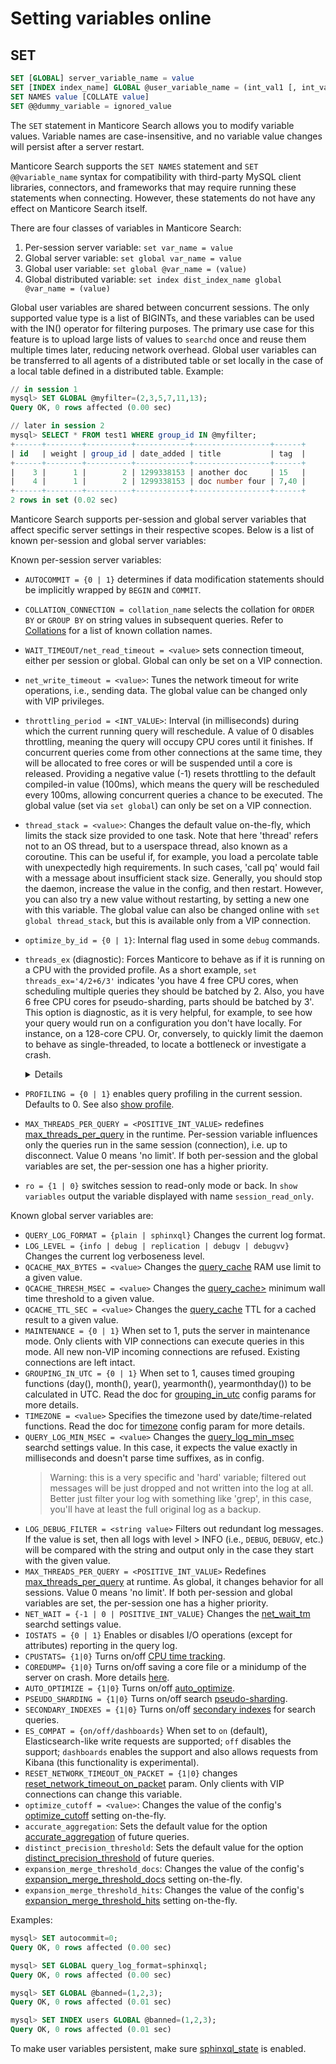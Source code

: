 # Setting variables online

## SET
```sql
SET [GLOBAL] server_variable_name = value
SET [INDEX index_name] GLOBAL @user_variable_name = (int_val1 [, int_val2, ...])
SET NAMES value [COLLATE value]
SET @@dummy_variable = ignored_value
```

The `SET` statement in Manticore Search allows you to modify variable values. Variable names are case-insensitive, and no variable value changes will persist after a server restart.

Manticore Search supports the `SET NAMES` statement and `SET @@variable_name` syntax for compatibility with third-party MySQL client libraries, connectors, and frameworks that may require running these statements when connecting. However, these statements do not have any effect on Manticore Search itself.

There are four classes of variables in Manticore Search:

1.  Per-session server variable: `set var_name = value`
2.  Global server variable: `set global var_name = value`
3.  Global user variable: `set global @var_name = (value)`
4.  Global distributed variable: `set index dist_index_name global @var_name = (value)`

Global user variables are shared between concurrent sessions. The only supported value type is a list of BIGINTs, and these variables can be used with the IN() operator for filtering purposes. The primary use case for this feature is to upload large lists of values to `searchd` once and reuse them multiple times later, reducing network overhead. Global user variables can be transferred to all agents of a distributed table or set locally in the case of a local table defined in a distributed table. Example:

```sql
// in session 1
mysql> SET GLOBAL @myfilter=(2,3,5,7,11,13);
Query OK, 0 rows affected (0.00 sec)

// later in session 2
mysql> SELECT * FROM test1 WHERE group_id IN @myfilter;
+------+--------+----------+------------+-----------------+------+
| id   | weight | group_id | date_added | title           | tag  |
+------+--------+----------+------------+-----------------+------+
|    3 |      1 |        2 | 1299338153 | another doc     | 15   |
|    4 |      1 |        2 | 1299338153 | doc number four | 7,40 |
+------+--------+----------+------------+-----------------+------+
2 rows in set (0.02 sec)
```

Manticore Search supports per-session and global server variables that affect specific server settings in their respective scopes. Below is a list of known per-session and global server variables:

Known per-session server variables:

* `AUTOCOMMIT = {0 | 1}` determines if data modification statements should be implicitly wrapped by `BEGIN` and `COMMIT`.
* `COLLATION_CONNECTION = collation_name` selects the collation for `ORDER BY` or `GROUP BY` on string values in subsequent queries. Refer to [Collations](../Searching/Collations.md) for a list of known collation names.
* `WAIT_TIMEOUT/net_read_timeout = <value>` sets connection timeout, either per session or global. Global can only be set on a VIP connection.
* `net_write_timeout = <value>`: Tunes the network timeout for write operations, i.e., sending data. The global value can be changed only with VIP privileges.
* `throttling_period = <INT_VALUE>`: Interval (in milliseconds) during which the current running query will reschedule. A value of 0 disables throttling, meaning the query will occupy CPU cores until it finishes. If concurrent queries come from other connections at the same time, they will be allocated to free cores or will be suspended until a core is released. Providing a negative value (-1) resets throttling to the default compiled-in value (100ms), which means the query will be rescheduled every 100ms, allowing concurrent queries a chance to be executed. The global value (set via `set global`) can only be set on a VIP connection.
* `thread_stack = <value>`: Changes the default value on-the-fly, which limits the stack size provided to one task. Note that here 'thread' refers not to an OS thread, but to a userspace thread, also known as a coroutine. This can be useful if, for example, you load a percolate table with unexpectedly high requirements. In such cases, 'call pq' would fail with a message about insufficient stack size. Generally, you should stop the daemon, increase the value in the config, and then restart. However, you can also try a new value without restarting, by setting a new one with this variable. The global value can also be changed online with `set global thread_stack`, but this is available only from a VIP connection.
* `optimize_by_id = {0 | 1}`: Internal flag used in some `debug` commands.
* `threads_ex` (diagnostic): Forces Manticore to behave as if it is running on a CPU with the provided profile. As a short example, `set threads_ex='4/2+6/3'` indicates 'you have 4 free CPU cores, when scheduling multiple queries they should be batched by 2. Also, you have 6 free CPU cores for pseudo-sharding, parts should be batched by 3'. This option is diagnostic, as it is very helpful, for example, to see how your query would run on a configuration you don't have locally. For instance, on a 128-core CPU. Or, conversely, to quickly limit the daemon to behave as single-threaded, to locate a bottleneck or investigate a crash.

  <details>

	By default, Manticore starts a thread pool with a calculated number of CPU cores. All typical tasks are then distributed into this thread pool to ensure maximum CPU utilization. For instance, when a real-time table has several disk chunks, the search will be parallelized over the CPU cores. Similarly, for a single full-text search over a single index, the daemon will attempt to optimize search execution in parallel, using a technique referred to as "pseudo-sharding". Both features heavily depend on the total number of CPU cores and the number of free cores available for immediate use.

	This approach enhances performance but can make incident investigation more challenging. For example, a query doing `COUNT(*)` may return an approximate result (e.g., greater than 100 matches), and a subsequent execution of the same query may yield an exact result (e.g., exactly 120 matches). This variability depends on the available cores, but since this factor is unpredictable, it generally leads to non-reproducible results. Although this is usually acceptable, it can sometimes pose a problem. The `threads_ex` option specifies a desired CPU cores configuration, making queries with this configuration reproducible.

	`threads_ex` sets the CPU template for standard tasks and for pseudo-sharding, as pseudo-sharding can be part of the standard parallelization process. For example, if there are several disk chunks, they will be queried in parallel, but each may be further parallelized using pseudo-sharding. Thus, to manage this situation effectively, you need a couple of templates for each task type.

	A template is a string like `10/3`, where 10 represents concurrency and 3 represents batch size. If concurrency is 0, the default concurrency will be used. If batch size is 0, the default trivial template will be used. Any zero value can be omitted or replaced with `*`. The default (trivial) template can be described as `''`, and also as `*/*`, `0/0`, `0/`, `*/`, `/0`, `*`, etc. This means the daemon uses all available CPU cores without special batching limitations.

	A trivial template with 20 threads can be expressed as `20/*`, `20/0`, `20/`, or simply `20`. A round-robin template with a batch size of 2 is `*/2`, `0/2`, or simply `/2`. A round-robin dispatcher with 20 threads and a batch size of 3 is `20/3`.

	`threads_ex` is a template for basic tasks and for pseudo-sharding, separated by `+`, like:

	* `30+3` - a trivial base of 30 threads + trivial pseudo-sharding of 3 threads
	* `+/2` - a trivial base + round-robin pseudo-sharding with default threads and batch=2
	* `10` - a trivial base of 10 threads + default trivial pseudo-sharding
	* `/1+10` - a round-robin base with default threads and batch=1 + trivial pseudo-sharding with 10 threads
	* `4/2+2/1` - a round-robin base with 4 threads and batch=2 + round-robin pseudo-sharding with 2 threads and batch=1
	* `1+1` - the most deterministic case. Exactly 1 thread + 1 pseudo-shard, i.e., no parallelization at all. With this setting, you can reproducibly repeat the same problematic query and investigate behavior details. Furthermore, if you set `throttling_period=0`, your query will 'stick' to the current thread and never be rescheduled during execution, creating an ideal environment for troubleshooting.

	The option can be set globally from outside as an environment variable `MANTICORE_THREADS_EX`, like:

	```bash
	export MANTICORE_THREADS_EX=8
	export MANTICORE_THREADS_EX='16+8/2'
  ```

  Or, via the MySQL CLI, as:
  ```sql
  SET threads_ex='16';
	SET GLOBAL threads_ex='/2';
  ```

  Or, as a query parameter, like:
  ```sql
  SELECT ... OPTION threads_ex='1+1';
  ```

  The `threads_ex` configuration follows a hierarchy: environment variables first, then the global variable, and lastly, query options, allowing specific settings to override general ones.

  </details>

* `PROFILING = {0 | 1}` enables query profiling in the current session. Defaults to 0. See also [show profile](../Node_info_and_management/Profiling/Query_profile.md).
* `MAX_THREADS_PER_QUERY = <POSITIVE_INT_VALUE>` redefines [max_threads_per_query](../Server_settings/Searchd.md#max_threads_per_query) in the runtime. Per-session variable influences only the queries run in the same session (connection), i.e. up to disconnect. Value 0 means 'no limit'. If both per-session and the global variables are set, the per-session one has a higher priority.
* `ro = {1 | 0}` switches session to read-only mode or back. In `show variables` output the variable displayed with name `session_read_only`.

Known global server variables are:

* `QUERY_LOG_FORMAT = {plain | sphinxql}` Changes the current log format.
* `LOG_LEVEL = {info | debug | replication | debugv | debugvv}` Changes the current log verboseness level.
* `QCACHE_MAX_BYTES = <value>` Changes the [query_cache](../Searching/Query_cache.md) RAM use limit to a given value.
* `QCACHE_THRESH_MSEC = <value>` Changes the [query_cache>](../Searching/Query_cache.md) minimum wall time threshold to a given value.
* `QCACHE_TTL_SEC = <value>` Changes the [query_cache](../Searching/Query_cache.md) TTL for a cached result to a given value.
* `MAINTENANCE = {0 | 1}` When set to 1, puts the server in maintenance mode. Only clients with VIP connections can execute queries in this mode. All new non-VIP incoming connections are refused. Existing connections are left intact.
* `GROUPING_IN_UTC = {0 | 1}` When set to 1, causes timed grouping functions (day(), month(), year(), yearmonth(), yearmonthday()) to be calculated in UTC. Read the doc for [grouping_in_utc](../Server_settings/Searchd.md) config params for more details.
* `TIMEZONE = <value>` Specifies the timezone used by date/time-related functions. Read the doc for [timezone](../Server_settings/Searchd.md) config param for more details.
* `QUERY_LOG_MIN_MSEC = <value>` Changes the [query_log_min_msec](../Server_settings/Searchd.md#query_log_min_msec) searchd settings value. In this case, it expects the value exactly in milliseconds and doesn't parse time suffixes, as in config.
  > Warning: this is a very specific and 'hard' variable; filtered out messages will be just dropped and not written into the log at all. Better just filter your log with something like 'grep', in this case, you'll have at least the full original log as a backup.
* `LOG_DEBUG_FILTER = <string value>` Filters out redundant log messages. If the value is set, then all logs with level > INFO (i.e., `DEBUG`, `DEBUGV`, etc.) will be compared with the string and output only in the case they start with the given value.
* `MAX_THREADS_PER_QUERY = <POSITIVE_INT_VALUE>` Redefines [max_threads_per_query](../Server_settings/Searchd.md#max_threads_per_query) at runtime. As global, it changes behavior for all sessions. Value 0 means 'no limit'. If both per-session and global variables are set, the per-session one has a higher priority.
* `NET_WAIT = {-1 | 0 | POSITIVE_INT_VALUE}` Changes the [net_wait_tm](../Server_settings/Searchd.md#net_wait_tm) searchd settings value.
* `IOSTATS = {0 | 1}` Enables or disables I/O operations (except for attributes) reporting in the query log.
* `CPUSTATS= {1|0}` Turns on/off [CPU time tracking](../Starting_the_server/Manually.md#searchd-command-line-options).
* `COREDUMP= {1|0}` Turns on/off saving a core file or a minidump of the server on crash. More details [here](../Starting_the_server/Manually.md#searchd-command-line-options).
* `AUTO_OPTIMIZE = {1|0}` Turns on/off [auto_optimize](../Server_settings/Searchd.md#auto_optimize).
* `PSEUDO_SHARDING = {1|0}` Turns on/off search [pseudo-sharding](../Server_settings/Searchd.md#pseudo_sharding).
* `SECONDARY_INDEXES = {1|0}` Turns on/off [secondary indexes](../Server_settings/Searchd.md#secondary_indexes) for search queries.
* `ES_COMPAT = {on/off/dashboards}` When set to `on` (default), Elasticsearch-like write requests are supported; `off` disables the support; `dashboards` enables the support and also allows requests from Kibana (this functionality is experimental).
* `RESET_NETWORK_TIMEOUT_ON_PACKET = {1|0}` changes [reset_network_timeout_on_packet](../Server_settings/Searchd.md#reset_network_timeout_on_packet) param. Only clients with VIP connections can change this variable.
* `optimize_cutoff = <value>`: Changes the value of the config's [optimize_cutoff](../Server_settings/Searchd.md#optimize_cutoff) setting on-the-fly.
* `accurate_aggregation`: Sets the default value for the option [accurate_aggregation](../Searching/Options.md#accurate_aggregation) of future queries.
* `distinct_precision_threshold`: Sets the default value for the option [distinct_precision_threshold](../Searching/Options#distinct_precision_threshold) of future queries.
* `expansion_merge_threshold_docs`: Changes the value of the config's [expansion_merge_threshold_docs](Server_settings/Searchd.md#expansion_merge_threshold_docs) setting on-the-fly.
* `expansion_merge_threshold_hits`: Changes the value of the config's [expansion_merge_threshold_hits](Server_settings/Searchd.md#expansion_merge_threshold_hits) setting on-the-fly.

Examples:

```sql
mysql> SET autocommit=0;
Query OK, 0 rows affected (0.00 sec)

mysql> SET GLOBAL query_log_format=sphinxql;
Query OK, 0 rows affected (0.00 sec)

mysql> SET GLOBAL @banned=(1,2,3);
Query OK, 0 rows affected (0.01 sec)

mysql> SET INDEX users GLOBAL @banned=(1,2,3);
Query OK, 0 rows affected (0.01 sec)
```

To make user variables persistent, make sure [sphinxql_state](../Server_settings/Searchd.md#sphinxql_state) is enabled.
<!-- proofread -->
